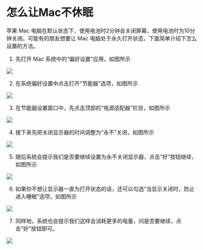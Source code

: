 # 怎么让Mac不休眠

苹果 Mac 电脑在默认状态下，使用电池时2分钟会关闭屏幕，使用电池时为10分钟关闭。可能有的朋友想要让 Mac 电脑处于永久打开状态，下面简单介绍下怎么设置的方法。

1. 先打开 Mac 系统中的“偏好设置”应用，如图所示

  ![](http://biang.io/biangpic/blog/9cc6f8a5aa956a10e83e807665a9ba3e.jpg)

2. 在系统偏好设置中点击打开“节能器”选项，如图所示

  ![](http://biang.io/biangpic/blog/d737956e6cf3bf7d268665e5affe4af4.jpg)

3. 在节能器设置窗口中，先点击顶部的“电源适配器”栏目，如图所示

  ![](http://biang.io/biangpic/blog/840a45ba68a6ea2c2746af723ec94f10.jpg)

4. 接下来先把关闭显示器的时间调整为“永不”关闭，如图所示

  ![](http://biang.io/biangpic/blog/974b686cfa989744c7e5ef3379efd4a1.jpg)

5. 随后系统会提示我们是否要继续设置为永不关闭显示器，点击“好”按钮继续，如图所示

  ![](http://biang.io/biangpic/blog/f5d101383c9a63da001897f903e62455.jpg)

6. 如果你不想让显示器一直为打开状态的话，还可以勾选“当显示关闭时，防止进入睡眠”选项，如图所示

  ![](http://biang.io/biangpic/blog/b1c99324bf1afa252286e9f15ef74614.jpg)

7. 同样地，系统也会提示我们这样会消耗更多的电量，问是否要继续，点击“好”按钮即可。

  ![](http://biang.io/biangpic/blog/db686d8a5b5acf83457afcc0ad4d575b.jpg)
